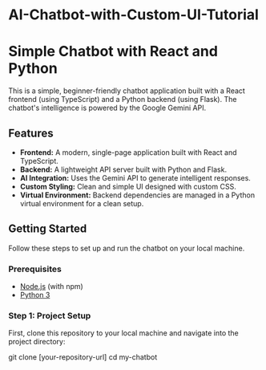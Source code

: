 # AI-Chatbot-with-Custom-UI-Tutorial

# Simple Chatbot with React and Python

This is a simple, beginner-friendly chatbot application built with a React frontend (using TypeScript) and a Python backend (using Flask). The chatbot's intelligence is powered by the Google Gemini API.

## Features

* **Frontend:** A modern, single-page application built with React and TypeScript.
* **Backend:** A lightweight API server built with Python and Flask.
* **AI Integration:** Uses the Gemini API to generate intelligent responses.
* **Custom Styling:** Clean and simple UI designed with custom CSS.
* **Virtual Environment:** Backend dependencies are managed in a Python virtual environment for a clean setup.

## Getting Started

Follow these steps to set up and run the chatbot on your local machine.

### Prerequisites

* [Node.js](https://nodejs.org/) (with npm)
* [Python 3](https://www.python.org/)

### Step 1: Project Setup

First, clone this repository to your local machine and navigate into the project directory:


git clone [your-repository-url]
cd my-chatbot
